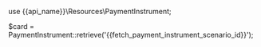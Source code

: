 use {{api_name}}\Resources\PaymentInstrument;

$card = PaymentInstrument::retrieve('{{fetch_payment_instrument_scenario_id}}');
